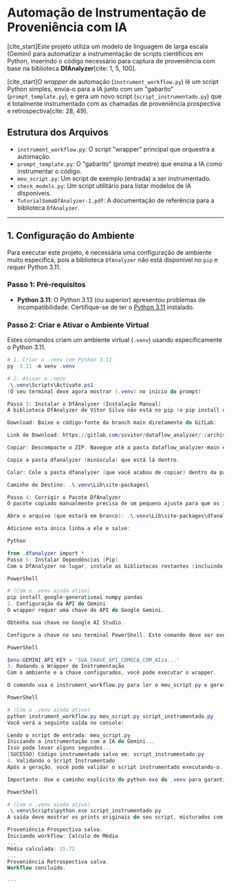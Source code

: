 # Automação de Instrumentação de Proveniência com IA

[cite_start]Este projeto utiliza um modelo de linguagem de larga escala (Gemini) para automatizar a instrumentação de scripts científicos em Python, inserindo o código necessário para captura de proveniência com base na biblioteca **DfAnalyzer**[cite: 1, 5, 100].

[cite_start]O *wrapper* de automação (`instrument_workflow.py`) lê um script Python simples, envia-o para a IA junto com um "gabarito" (`prompt_template.py`), e gera um novo script (`script_instrumentado.py`) que é totalmente instrumentado com as chamadas de proveniência prospectiva e retrospectiva[cite: 28, 49].

## Estrutura dos Arquivos

* `instrument_workflow.py`: O script "wrapper" principal que orquestra a automação.
* `prompt_template.py`: O "gabarito" (prompt mestre) que ensina a IA como instrumentar o código.
* `meu_script.py`: Um script de exemplo (entrada) a ser instrumentado.
* `check_models.py`: Um script utilitário para listar modelos de IA disponíveis.
* `TutorialSomaDfAnalyzer-1.pdf`: A documentação de referência para a biblioteca `DfAnalyzer`.

---

## 1. Configuração do Ambiente

Para executar este projeto, é necessária uma configuração de ambiente muito específica, pois a biblioteca `DfAnalyzer` não está disponível no `pip` e requer Python 3.11.

### Passo 1: Pré-requisitos
* **Python 3.11**: O Python 3.13 (ou superior) apresentou problemas de incompatibilidade. Certifique-se de ter o [Python 3.11](https://www.python.org/downloads/release/python-3119/) instalado.

### Passo 2: Criar e Ativar o Ambiente Virtual
Estes comandos criam um ambiente virtual (`.venv`) usando especificamente o Python 3.11.

```powershell
# 1. Criar o .venv com Python 3.11
py -3.11 -m venv .venv

# 2. Ativar o .venv
.\.venv\Scripts\Activate.ps1
(O seu terminal deve agora mostrar (.venv) no início do prompt)

Passo 3: Instalar o DfAnalyzer (Instalação Manual)
A biblioteca DfAnalyzer de Vítor Silva não está no pip (o pip install dfanalyzer instala um pacote incorreto de outro autor).

Download: Baixe o código-fonte da branch main diretamente do GitLab:

Link de Download: https://gitlab.com/ssvitor/dataflow_analyzer/-/archive/main/dataflow_analyzer-main.zip

Copiar: Descompacte o ZIP. Navegue até a pasta dataflow_analyzer-main e depois entre na pasta DfAnalyzer-Client.

Copie a pasta dfanalyzer (minúscula) que está lá dentro.

Colar: Cole a pasta dfanalyzer (que você acabou de copiar) dentro da pasta site-packages do seu ambiente virtual.

Caminho de Destino: .\.venv\Lib\site-packages\

Passo 4: Corrigir o Pacote DfAnalyzer
O pacote copiado manualmente precisa de um pequeno ajuste para que os imports funcionem.

Abra o arquivo (que estará em branco): .\.venv\Lib\site-packages\dfanalyzer\__init__.py

Adicione esta única linha a ele e salve:

Python

from .dfanalyzer import *
Passo 5: Instalar Dependências (Pip)
Com o DfAnalyzer no lugar, instale as bibliotecas restantes (incluindo as dependências do DfAnalyzer e do wrapper).

PowerShell

# (Com o .venv ainda ativo)
pip install google-generativeai numpy pandas
2. Configuração da API do Gemini
O wrapper requer uma chave de API do Google Gemini.

Obtenha sua chave no Google AI Studio.

Configure a chave no seu terminal PowerShell. Este comando deve ser executado em cada nova janela do terminal que você usar.

PowerShell

$env:GEMINI_API_KEY = 'SUA_CHAVE_API_COMECA_COM_AIza...'
3. Rodando o Wrapper de Instrumentação
Com o ambiente e a chave configurados, você pode executar o wrapper.

O comando usa o instrument_workflow.py para ler o meu_script.py e gerar o script_instrumentado.py.

PowerShell

# (Com o .venv ainda ativo)
python instrument_workflow.py meu_script.py script_instrumentado.py
Você verá a seguinte saída no console:

Lendo o script de entrada: meu_script.py
Iniciando a instrumentação com a IA do Gemini...
Isso pode levar alguns segundos...
[SUCESSO] Código instrumentado salvo em: script_instrumentado.py
4. Validando o Script Instrumentado
Após a geração, você pode validar o script instrumentado executando-o.

Importante: Use o caminho explícito do python.exe do .venv para garantir que ele encontre as bibliotecas instaladas manualmente.

PowerShell

# (Com o .venv ainda ativo)
.\.venv\Scripts\python.exe script_instrumentado.py
A saída deve mostrar os prints originais do seu script, misturados com os prints da biblioteca de proveniência, provando que a instrumentação foi bem-sucedida.

Proveniência Prospectiva salva.
Iniciando workflow: Calculo de Média
...
Média calculada: 15.72
...
Proveniência Retrospectiva salva.
Workflow concluído.

---
